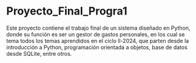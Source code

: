 # Proyecto_Final_Progra1
Este proyecto contiene el trabajo final de un sistema diseñado en Python, donde su función es ser un gestor de gastos personales, en los cual se tema todos los temas aprendidos en el ciclo ll-2024, que parten desde la introducción a Python, programación orientada a objetos, base de datos desde SQLite, entre otros.
